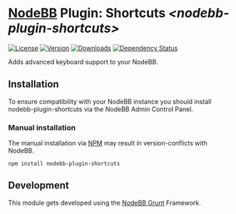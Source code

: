 # [NodeBB](https://nodebb.org/) Plugin: **Shortcuts** *\<nodebb-plugin-shortcuts>*

[![License](https://img.shields.io/npm/l/nodebb-plugin-shortcuts.svg)](LICENSE)
[![Version](https://img.shields.io/npm/v/nodebb-plugin-shortcuts.svg)](https://www.npmjs.com/package/nodebb-plugin-shortcuts)
[![Downloads](https://img.shields.io/npm/dm/nodebb-plugin-shortcuts.svg)](https://www.npmjs.com/package/nodebb-plugin-shortcuts)
[![Dependency Status](https://david-dm.org/NodeBB-Community/nodebb-plugin-shortcuts.svg)](https://david-dm.org/NodeBB-Community/nodebb-plugin-shortcuts)

Adds advanced keyboard support to your NodeBB.

## Installation

To ensure compatibility with your NodeBB instance you should install nodebb-plugin-shortcuts via the NodeBB Admin Control Panel.

### Manual installation

The manual installation via [NPM](https://www.npmjs.com/) may result in version-conflicts with NodeBB.

    npm install nodebb-plugin-shortcuts

## Development

This module gets developed using the [NodeBB Grunt](https://github.com/NodeBB-Community/nodebb-grunt) Framework.
